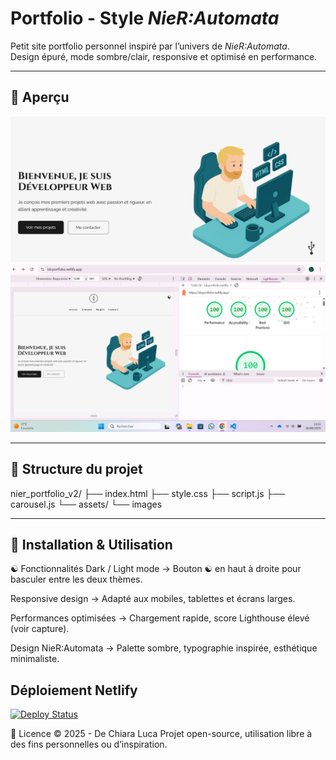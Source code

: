 # Portfolio - Style *NieR:Automata*

Petit site portfolio personnel inspiré par l’univers de *NieR:Automata*.  
Design épuré, mode sombre/clair, responsive et optimisé en performance.

---

## 📸 Aperçu

![Aperçu du portfolio](./assets/images/screenshot-preview.png)  
![Score Lighthouse](./assets/images/score-preview.png)

---

## 📁 Structure du projet

nier_portfolio_v2/
├── index.html
├── style.css
├── script.js
├── carousel.js
└── assets/
└── images

---

## 🚀 Installation & Utilisation

☯ Fonctionnalités
Dark / Light mode
→ Bouton ☯ en haut à droite pour basculer entre les deux thèmes.

Responsive design
→ Adapté aux mobiles, tablettes et écrans larges.

Performances optimisées
→ Chargement rapide, score Lighthouse élevé (voir capture).

Design NieR:Automata
→ Palette sombre, typographie inspirée, esthétique minimaliste.

##  Déploiement Netlify

[![Deploy Status](https://api.netlify.com/api/v1/badges/1e681023-b3a2-4774-a71e-1c7c3aa130c3/deploy-status)](https://app.netlify.com/sites/ldcportfolio/deploys)

📜 Licence
© 2025 - De Chiara Luca
Projet open-source, utilisation libre à des fins personnelles ou d’inspiration.